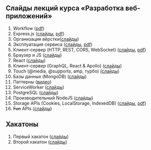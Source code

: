## Слайды лекций курса «Разработка веб-приложений»

1. Workflow ([pdf](https://github.com/urfu-2017/webdev-slides/files/1741040/default.pdf))
1. Express.js ([слайды](https://urfu-2017.github.io/webdev-slides/02-express/index.html), [pdf](02-express/index.pdf))
1. Организация вёрстки([слайды](https://urfu-2017.github.io/webdev-slides/03-bem/lection/index.html))
1. Эксплуатация сервиса ([слайды](https://urfu-2017.github.io/webdev-slides/04-operating/index.html), [pdf](04-operating/index.pdf))
1. Клиент-сервер (HTTP, REST, CORS, WebSocket) ([слайды](https://urfu-2017.github.io/webdev-slides/05-client-server/index.html), [pdf](05-client-server/index.pdf))
1. Браузер и JS ([слайды](https://urfu-2017.github.io/webdev-slides/06-browser-and-js/lection/index.html))
1. React ([слайды](https://urfu-2017.github.io/webdev-slides/07-react/index.html))
1. Клиент-сервер (GraphQL, React & Apollo) ([слайды](https://urfu-2017.github.io/webdev-slides/08-client-server/index.html))
1. Touch (@media, @supports, amp, турбо) ([слайды](http://urfu-2017.github.io/webdev-slides/09-touch/index.html))
1. Базы данных (MongoDB) ([слайды](https://urfu-2017.github.io/webdev-slides/10-mongodb/lection/index.html))
1. Паттерны ([видео](https://www.youtube.com/watch?v=A__0VgwlBR0))
1. ServiceWorker ([слайды](https://yadi.sk/i/P9k4yIvJ3U6Jj3))
1. PostgreSQL ([слайды](https://urfu-2017.github.io/webdev-slides/14-postgresql/lection/index.html))
1. Производительный NodeJS ([слайды](https://urfu-2017.github.io/webdev-slides/16-pro-nodejs/#/))
1. Storage APIs (Cookies, LocalStorage, IndexedDB) ([слайды](https://urfu-2017.github.io/webdev-slides/19-storage/#/), [pdf](19-storage/index.pdf))
1. ~~Fun~~ APIs ([слайды](https://urfu-2017.github.io/webdev-slides/19-fun-apis/index.html))

## Хакатоны

1. Первый хакатон ([слайды](https://urfu-2017.github.io/webdev-slides/hackatone-01/index.html))
1. Второй хакатон ([слайды](https://urfu-2017.github.io/webdev-slides/hackatone-02/index.html))
